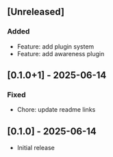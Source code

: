## [Unreleased]

### Added
- Feature: add plugin system
- Feature: add awareness plugin

## [0.1.0+1] - 2025-06-14
### Fixed
- Chore: update readme links

## [0.1.0] - 2025-06-14

- Initial release

